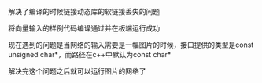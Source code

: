 解决了编译的时候链接动态库的软链接丢失的问题

将向量输入的样例代码编译通过并在板端运行成功

现在遇到的问题是当网络的输入需要是一幅图片的时候，接口提供的类型是const unsigned char*，而路径在c++中默认为const char*

解决完这个问题之后就可以运行图片的网络了
